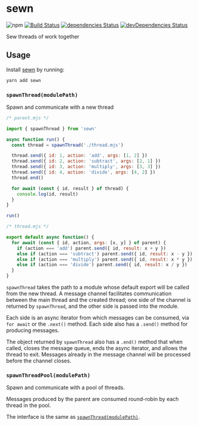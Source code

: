 # sewn
![npm](https://img.shields.io/npm/v/sewn.svg)
[![Build Status](https://travis-ci.org/splayd/sewn.svg?branch=master)](https://travis-ci.org/splayd/sewn)
[![dependencies Status](https://david-dm.org/splayd/sewn/status.svg)](https://david-dm.org/splayd/sewn)
[![devDependencies Status](https://david-dm.org/splayd/sewn/dev-status.svg)](https://david-dm.org/splayd/sewn?type=dev)

Sew threads of work together

## Usage
Install [sewn](https://yarnpkg.com/en/package/sewn)
by running:

```sh
yarn add sewn
```

### `spawnThread(modulePath)`
Spawn and communicate with a new thread

```js
/* parent.mjs */

import { spawnThread } from 'sewn'

async function run() {
  const thread = spawnThread('./thread.mjs')

  thread.send({ id: 1, action: 'add', args: [1, 2] })
  thread.send({ id: 2, action: 'subtract', args: [2, 1] })
  thread.send({ id: 3, action: 'multiply', args: [3, 3] })
  thread.send({ id: 4, action: 'divide', args: [4, 2] })
  thread.end()

  for await (const { id, result } of thread) {
    console.log(id, result)
  }
}

run()
```

```js
/* thread.mjs */

export default async function() {
  for await (const { id, action, args: [x, y] } of parent) {
    if (action === 'add') parent.send({ id, result: x + y })
    else if (action === 'subtract') parent.send({ id, result: x - y })
    else if (action === 'multiply') parent.send({ id, result: x * y })
    else if (action === 'divide') parent.send({ id, result: x / y })
  }
}
```

`spawnThread` takes the path to a module whose default export will be called
from the new thread. A message channel facilitates communication between the
main thread and the created thread; one side of the channel is returned by
`spawnThread`, and the other side is passed into the module.

Each side is an async iterator from which messages can be consumed, via
`for await` or the `.next()` method. Each side also has a `.send()` method for
producing messages.

The object returned by `spawnThread` also has a `.end()` method that when
called, closes the message queue, ends the async iterator, and allows the
thread to exit. Messages already in the message channel will be processed
before the channel closes.

### `spawnThreadPool(modulePath)`
Spawn and communicate with a pool of threads.

Messages produced by the parent are consumed round-robin by each thread in the
pool.

The interface is the same as
[`spawnThread(modulePath)`](#spawnthreadmodulepath).
